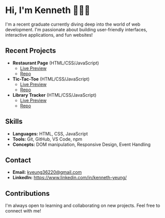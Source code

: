 # Hi, I'm Kenneth 👋👨‍💻

I'm a recent graduate currently diving deep into the world of web development. I'm passionate about building user-friendly interfaces, interactive applications, and fun websites!

## Recent Projects
* **Restaurant Page** (HTML/CSS/JavaScript)  
  * [Live Preview](https://kyeung36220.github.io/restaurant-page/)
  * [Repo](https://github.com/kyeung36220/restaurant-page)
* **Tic-Tac-Toe** (HTML/CSS/JavaScript) 
  * [Live Preview](https://github.com/kyeung36220/tic-tac-toe)
  * [Repo](https://kyeung36220.github.io/tic-tac-toe/)
* **Library Tracker** (HTML/CSS/JavaScript)
  * [Live Preview](https://kyeung36220.github.io/library/)
  * [Repo](https://github.com/kyeung36220/library)

## Skills
* **Languages:** HTML, CSS, JavaScript
* **Tools:** Git, GitHub, VS Code, npm
* **Concepts:** DOM manipulation, Responsive Design, Event Handling

## Contact
* **Email:** kyeung36220@gmail.com
* **LinkedIn:** https://www.linkedin.com/in/kenneth-yeung/

## Contributions
I'm always open to learning and collaborating on new projects. Feel free to connect with me!
